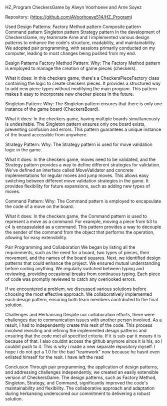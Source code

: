 
HZ_Program
CheckersGame by Alwyn Voorhoeve and Arne Soyez

Repository: (https://github.com/AVoorhoeve514/HZ_Program)

Used Design Patterns:
Factory Method pattern
Composite pattern
Command pattern
Singleton pattern
Strategy pattern
In the development of CheckersGame, my teammate Arne and I implemented various design patterns to enhance the code's structure, readability, and maintainability. We adopted pair programming, with sessions primarily conducted on my computer, leading to most changes being pushed from my end.

Design Patterns
Factory Method Pattern:
Why: The Factory Method pattern is employed to manage the creation of game pieces (checkers).

What it does: In this checkers game, there's a CheckersPieceFactory class containing the logic to create checkers pieces. It provides a structured way to add new piece types without modifying the main program. This pattern makes it easy to incorporate new checker pieces in the future.

Singleton Pattern:
Why: The Singleton pattern ensures that there is only one instance of the game board (CheckersBoard).

What it does: In the checkers game, having multiple boards simultaneously is undesirable. The Singleton pattern ensures only one board exists, preventing confusion and errors. This pattern guarantees a unique instance of the board accessible from anywhere.

Strategy Pattern:
Why: The Strategy pattern is used for move validation logic in the game.

What it does: In the checkers game, moves need to be validated, and the Strategy pattern provides a way to define different strategies for validation. We've defined an interface called MoveValidator and concrete implementations for regular moves and jump moves. This allows easy switching between different move validation strategies in the game. It provides flexibility for future expansions, such as adding new types of moves.

Command Pattern:
Why: The Command pattern is employed to encapsulate the code of a move on the board.

What it does: In the checkers game, the Command pattern is used to represent a move as a command. For example, moving a piece from b3 to c4 is encapsulated as a command. This pattern provides a way to decouple the sender of the command from the object that performs the operation, allowing for easy extensibility.

Pair Programming and Collaboration
We began by listing all the requirements, such as the need for a board, two types of pieces, their movement, and the names of the board squares. Next, we identified design patterns that could enhance the project. We ensured mutual understanding before coding anything. We regularly switched between typing and reviewing, providing occasional breaks from continuous typing. Each piece of code was promptly reviewed to catch any overlooked errors.

If we encountered a problem, we discussed various solutions before choosing the most effective approach. We collaboratively implemented each design pattern, ensuring both team members contributed to the final solution.

Challenges and Herkansing
Despite our collaboration efforts, there were challenges due to communication issues with another person involved. As a result, I had to independently create this resit of the code. This process involved revisiting and refining the implemented design patterns and ensuring that the code met all specified criteria. If it is sub-par it means it is because of that. I also couldnt access the github anymore since it is his, so i couldnt push to it. This is why i made a new separate repository myself. I hope i do not get a 1.0 for the bad "teamwork" now because he hasnt even enlisted himself for the resit. I have left the read

Conclusion
Through pair programming, the application of design patterns, and addressing challenges independently, we created an easily extensible version of CheckersGame. The design patterns, such as Factory Method, Singleton, Strategy, and Command, significantly improved the code's maintainability and flexibility. The collaborative approach and adaptation during herkansing underscored our commitment to delivering a robust solution.
